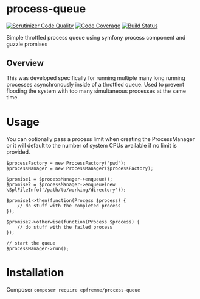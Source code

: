 # process-queue

[![Scrutinizer Code Quality](https://scrutinizer-ci.com/g/epfremmer/process-queue/badges/quality-score.png?b=master)](https://scrutinizer-ci.com/g/epfremmer/process-queue/?branch=master)
[![Code Coverage](https://scrutinizer-ci.com/g/epfremmer/process-queue/badges/coverage.png?b=master)](https://scrutinizer-ci.com/g/epfremmer/process-queue/?branch=master)
[![Build Status](https://travis-ci.org/epfremmer/process-queue.svg?branch=master)](https://travis-ci.org/epfremmer/process-queue)


Simple throttled process queue using symfony process component and guzzle promises

## Overview

This was developed specifically for running multiple many long running processes asynchronously inside of a throttled
queue. Used to prevent flooding the system with too many simultaneous processes at the same time.

# Usage

You can optionally pass a process limit when creating the ProcessManager or it will default to the number of system
CPUs available if no limit is provided.

    $processFactory = new ProcessFactory('pwd');
    $processManager = new ProcessManager($processFactory);
    
    $promise1 = $processManager->enqueue();
    $promise2 = $processManager->enqueue(new \SplFileInfo('/path/to/working/directory'));
    
    $promise1->then(function(Process $process) {
        // do stuff with the completed process
    });
    
    $promise2->otherwise(function(Process $process) {
        // do stuff with the failed process
    });
    
    // start the queue
    $processManager->run();
    
# Installation

Composer `composer require epfremme/process-queue`
